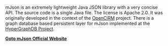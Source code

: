 mJson is an extremely lightweight Java JSON library with a very concise API. The source code is a single Java file. The license is Apache 2.0. It was originally developed in the context of the [OpenCiRM](https://github.com/sharegov/opencirm) project. There is a graph database based persistent layer for mJson implemented at the [HyperGraphDB Project](http://hypergraphdb.org/learn?page=Json&project=hypergraphdb).

**[Goto mJson Official Website](http://bolerio.github.io/mjson/)**


